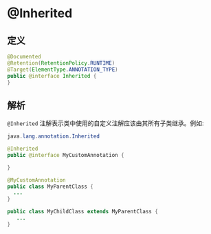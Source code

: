 # @Inherited

## 定义

```java
@Documented
@Retention(RetentionPolicy.RUNTIME)
@Target(ElementType.ANNOTATION_TYPE)
public @interface Inherited {
}
```

## 解析

`@Inherited` 注解表示类中使用的自定义注解应该由其所有子类继承。例如:

```java
java.lang.annotation.Inherited

@Inherited
public @interface MyCustomAnnotation {

}
```

```java
@MyCustomAnnotation
public class MyParentClass { 
  ... 
}
```

```java
public class MyChildClass extends MyParentClass { 
   ... 
}
```



